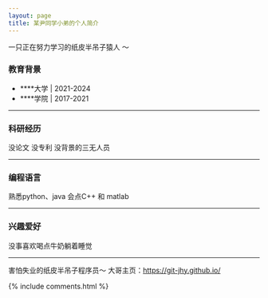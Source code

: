 ```yaml
---
layout: page
title: 某尹同学小弟的个人简介
---
```


一只正在努力学习的纸皮半吊子猿人 ～

### 教育背景

- ****大学 \| 2021-2024
- ****学院 \| 2017-2021

<hr>

### 科研经历

没论文 没专利 没背景的三无人员



<hr>

### 编程语言

熟悉python、java 会点C++ 和 matlab

<hr>

### 兴趣爱好

没事喜欢喝点牛奶躺着睡觉

<hr>

害怕失业的纸皮半吊子程序员～
大哥主页：https://git-jhy.github.io/

{% include comments.html %}
